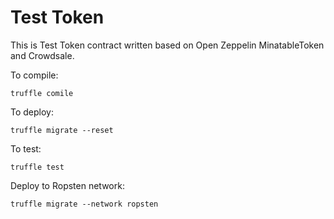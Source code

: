 # Test Token 

This is Test Token contract written based on Open Zeppelin MinatableToken and Crowdsale.

To compile:

```
truffle comile
```

To deploy:
```
truffle migrate --reset
```

To test:
```
truffle test
```

Deploy to Ropsten network:
```
truffle migrate --network ropsten
```
